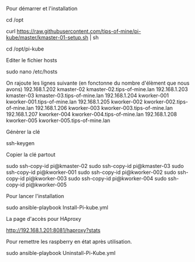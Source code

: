 
Pour démarrer et l'installation

cd /opt

curl https://raw.githubusercontent.com/tips-of-mine/pi-kube/master/kmaster-01-setup.sh | sh

cd /opt/pi-kube

Editer le fichier hosts

sudo nano /etc/hosts

On rajoute les lignes suivante (en fonctonne du nombre d'élèment que nous avons)
192.168.1.202	kmaster-02	kmaster-02.tips-of-mine.lan
192.168.1.203	kmaster-03	kmaster-03.tips-of-mine.lan
192.168.1.204	kworker-001	kworker-001.tips-of-mine.lan
192.168.1.205	kworker-002	kworker-002.tips-of-mine.lan
192.168.1.206	kworker-003	kworker-003.tips-of-mine.lan
192.168.1.207	kworker-004	kworker-004.tips-of-mine.lan
192.168.1.208	kworker-005	kworker-005.tips-of-mine.lan

Génèrer la clé

ssh-keygen

Copier la clé partout

sudo ssh-copy-id pi@kmaster-02
sudo ssh-copy-id pi@kmaster-03
sudo ssh-copy-id pi@kworker-001
sudo ssh-copy-id pi@kworker-002
sudo ssh-copy-id pi@kworker-003
sudo ssh-copy-id pi@kworker-004
sudo ssh-copy-id pi@kworker-005

Pour lancer l'installation

sudo ansible-playbook Install-Pi-kube.yml

La page d'accès pour HAproxy

http://192.168.1.201:8081/haproxy?stats

Pour remettre les raspberry en état après utilisation.

sudo ansible-playbook Uninstall-Pi-Kube.yml